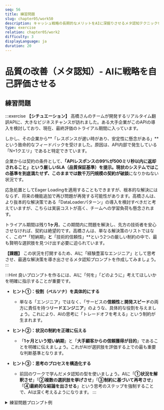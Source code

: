 ```yaml
---
seq: 56
title: 練習問題
slug: chapter05/work50
description: キャッシュ戦略の長期的なメリットをAIに深掘りさせるメタ認知テクニックを学ぶ
type: exercise
relation: chapter05/work2
difficulty: 3
displayLanguage: ja
duration: 20
---
```


# 品質の改善（メタ認知）- AIに戦略を自己評価させる

## 練習問題

:::exercise
**【シチュエーション】**
高橋さんのチームが開発するリアルタイム翻訳APIに、大きなビジネスチャンスが訪れました。ある大手企業がこのAPIの導入を検討しており、現在、最終評価のトライアル期間に入っています。

しかし、その企業から**「レスポンスが遅い時があり、安定性に懸念がある」**という致命的なフィードバックを受けました。原因は、API内部で発生している「N+1クエリ」であると特定できています。

企業からは契約の条件として、**「APIレスポンスの99%が500ミリ秒以内に返却されること」**という厳しいSLA（品質保証基準）を提示。現状のシステムではこの基準を到底満たせず、このままでは**数千万円規模の契約が破談**になりかねない状況です。

応急処置としてEager Loadingを適用することもできますが、根本的な解決にはならず、将来の機能追加で再び問題が再発する可能性があります。高橋さんは、より抜本的な解決策である「DataLoaderパターン」の導入を検討すべきだと考えていますが、こちらは実装コストが高く、チームへの学習負荷も懸念されます。

トライアル期間は残り**1ヶ月**。この期間内に問題を解決し、先方の技術者を安心させなければ、契約は絶望的です。高橋さんは、単なる解決策のリストではなく、この**「短納期」**と**「技術的信頼性」**という2つの厳しい制約の中で、最も賢明な選択肢を見つけ出す必要に迫られています。

**【課題】**
この状況を打開するため、AIに「経験豊富なエンジニア」として思考させ、最適な解決策を導き出させるメタ認知プロンプトを作成してみましょう。
:::

:::Hint
良いプロンプトを作るには、AIに「何を」「どのように」考えてほしいかを明確に指示することが重要です。

* **ヒント①：役割（ペルソナ）を具体的にする**
    * 単なる「エンジニア」ではなく、「サービスの**信頼性**と**開発スピード**の両方に責任を持つ**リードエンジニア**」のような、具体的な役割を与えましょう。これにより、AIの思考に「トレードオフを考える」という制約が生まれます。

* **ヒント②：状況の制約を正確に伝える**
    * 「**1ヶ月という短い納期**」と「**大手顧客からの信頼獲得が目的**」であることを明確に伝えましょう。これがAIが選択肢を評価する上での最も重要な判断基準となります。

* **ヒント③：思考のプロセスを構造化する**
    * 前回のワークで学んだメタ認知の型を使いましょう。AIに「**①状況を解釈させ**」「**②複数の選択肢を挙げさせ**」「**③制約に基づいて再考させ**」「**④最終的な結論を出させる**」という思考のステップを強制することで、AIは深く考えるようになります。
:::

<details>
<summary>練習問題プロンプト例</summary>
```
# 指示
あなたは、サービスの信頼性と開発スピードの両方に責任を持つ、経験豊富なリードエンジニアです。
以下の状況と制約を踏まえ、思考ステップに従ってN+1クエリ問題への最適な対処法を結論付けてください。

# 状況
開発中のリアルタイム翻訳APIで、N+1クエリによるパフォーマンス劣化が発生している。
大手顧客が導入を検討しており、最終評価トライアル中である。
顧客から「レスポンスの遅さ」について懸念が示されている。
トライアル期間は残り1ヶ月しかなく、それまでに対策を完了し、信頼性を示す必要がある。

# 思考ステップ
[状況の解釈]: まず、この課題が持つ技術的・ビジネス的な重要性を解釈してください。

[解決策の提案]: 次に、考えられる解決策を複数、簡潔に提案してください。

[提案の再考]: 「1ヶ月という納期」と「顧客の信頼獲得」という観点から、各解決策のメリット・デメリットを評価し直してください。

[最終的な結論]: 以上の再考を踏まえ、現時点でチームが取るべき最も現実的で賢明なアクションは何か、理由と共に結論を述べてください。

# 出力フォーマット
状況の解釈:
解決策の提案:

案1: ...

案2: ...

案3: ...
提案の再考:
最終的な結論:
```
### AIの出力例
```
承知いたしました。リードエンジニアとして、現状の課題に対する最適なアクションを考察します。

状況の解釈:
今回の課題は、単なるパフォーマンス改善ではありません。大手顧客との契約が懸かった、事業上の最優先事項です。技術的な対応の成否が、ビジネスの信頼に直結する状況だと解釈しました。求められるのは、完璧な技術的正しさよりも、1ヶ月という期間内に確実に成果を出し、顧客の懸念を払拭することです。

解決策の提案:

案1: Eager Loadingの実装

案2: DataLoaderパターンの導入

案3: キャッシュ戦略の導入

提案の再考:
各案を「納期」と「信頼性」の観点から再考します。

案1: Eager Loadingは、ORMの標準機能で対応できるため、学習コストが低く、実装にかかる時間も短い。修正範囲を限定しやすく、既存のロジックを壊すリスクも低い。納期内に対応を完了できる可能性が最も高いです。

案2: DataLoaderパターンは、根本的な解決策として理想的ですが、非同期処理への深い理解が必要であり、チームメンバーのスキルによっては学習と実装に1ヶ月以上かかるリスクがあります。納期遅延のリスクが許容できません。

案3: キャッシュ戦略は、非常に効果的ですが、Redis等の新たなミドルウェアの導入と、キャッシュの整合性を保つための設計・検証が必要です。これも1ヶ月で安定稼働まで持っていくには、不確実性が高すぎます。

最終的な結論:
現時点でチームが取るべきアクションは**「案1: Eager Loadingの実装」**です。

理由は、1ヶ月という絶対的な制約の中で、顧客の懸念を払拭するという目的を達成できる、最も確実性の高い選択肢だからです。DataLoaderやキャッシュは技術的に優れていますが、納期遅延という最大のリスクを冒してまで今選択すべきではありません。

まずはEager Loadingで顧客の信頼を勝ち取り、契約が確定した後に、より恒久的な対策として案2や案3を改めて検討するべきです。
```

</details>
